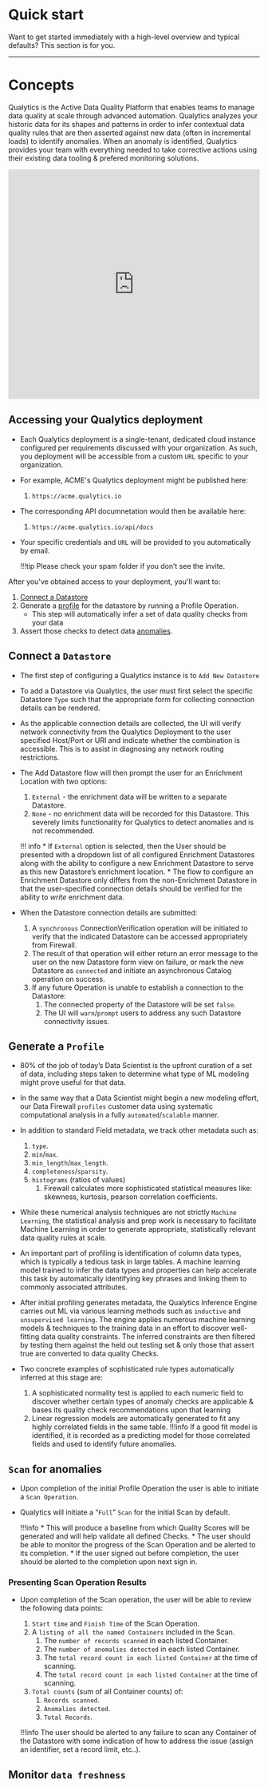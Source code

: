 # Quick start

Want to get started immediately with a high-level overview and typical defaults? This section is for you.

---

# Concepts
Qualytics is the Active Data Quality Platform that enables teams to manage data quality at scale through advanced automation. Qualytics analyzes your historic data for its shapes and patterns in order to infer contextual data quality rules that are then asserted against new data (often in incremental loads) to identify anomalies. When an anomaly is identified, Qualytics provides your team with everything needed to take corrective actions using their existing data tooling & prefered monitoring solutions.

<iframe width="100%" height="460" src="https://www.youtube.com/embed/Dxzt4LRibIE" title="YouTube video player" frameborder="0" allow="accelerometer; autoplay; clipboard-write; encrypted-media; gyroscope; picture-in-picture; web-share" allowfullscreen></iframe>

## Accessing your Qualytics deployment

* Each Qualytics deployment is a single-tenant, dedicated cloud instance configured per requirements discussed with your organization. As such, you deployment will be accessible from a custom `URL` specific to your organization.

* For example, ACME's Qualytics deployment might be published here:
    1. `https://acme.qualytics.io`

* The corresponding API documnetation would then be available here:
    1. `https://acme.qualytics.io/api/docs`

* Your specific credentials and `URL` will be provided to you automatically by email.

    !!!tip
        Please check your spam folder if you don’t see the invite.

After you've obtained access to your deployment, you'll want to:

1. [Connect a Datastore](/datastores/what-is-datastore)
2. Generate a [profile](/glossary#profile) for the datastore by running a Profile Operation.
    - This step will automatically infer a set of data quality checks from your data
4. Assert those checks to detect data [anomalies](/glossary#anomaly).


## Connect a `Datastore`

* The first step of configuring a Qualytics instance is to `Add New Datastore`

* To add a Datastore via Qualytics, the user must first select the specific Datastore `Type` such that the appropriate form for collecting connection details can be rendered.

* As the applicable connection details are collected, the UI will verify network connectivity from the Qualytics Deployment to the user specified Host/Port or URI and indicate whether the combination is accessible. This is to assist in diagnosing any network routing restrictions.

* The Add Datastore flow will then prompt the user for an Enrichment Location with two options:

    1. `External` - the enrichment data will be written to a separate Datastore.
    2. `None` - no enrichment data will be recorded for this Datastore. This severely limits functionality for Qualytics to detect anomalies and is not recommended.

    !!! info
        * If `External` option is selected, then the User should be presented with a dropdown list of all configured Enrichment Datastores along with the ability to configure a new Enrichment Datastore to serve as this new Datastore’s enrichment location. 
        * The flow to configure an Enrichment Datastore only differs from the non-Enrichment Datastore in that the user-specified connection details should be verified for the ability to _write_ enrichment data.

* When the Datastore connection details are submitted:
    1. A `synchronous` ConnectionVerification operation will be initiated to verify that the indicated Datastore can be accessed appropriately from Firewall. 
    2. The result of that operation will either return an error message to the user on the new Datastore form view on failure, or mark the new Datastore as `connected` and initiate an asynchronous Catalog operation on success.  
    3. If any future Operation is unable to establish a connection to the Datastore:
        1. The connected property of the Datastore will be set `false`.  
        2. The UI will `warn`/`prompt` users to address any such Datastore connectivity issues.


## Generate a `Profile`

* 80% of the job of today’s Data Scientist is the upfront curation of a set of data, including steps taken to determine what type of ML modeling might prove useful for that data.

* In the same way that a Data Scientist might begin a new modeling effort, our Data Firewall `profiles` customer data using systematic computational analysis in a fully `automated`/`scalable` manner.

* In addition to standard Field metadata, we track other metadata such as:
    1. `type`.
    2. `min`/`max`.
    3. `min_length`/`max_length`.
    4. `completeness`/`sparsity`.
    5. `histograms` (ratios of values)
        1. Firewall calculates more sophisticated statistical measures like: skewness, kurtosis, pearson correlation coefficients.

* While these numerical analysis techniques are not strictly `Machine Learning`, the statistical analysis and prep work is necessary to facilitate Machine Learning in order to generate appropriate, statistically relevant data quality rules at scale.

* An important part of profiling is identification of column data types, which is typically a tedious task in large tables. A machine learning model trained to infer the data types and properties can help accelerate this task by automatically identifying key phrases and linking them to commonly associated attributes.

* After initial profiling generates metadata, the Qualytics Inference Engine carries out ML via various learning methods such as `inductive` and `unsupervised learning`. The engine applies numerous machine learning models & techniques to the training data in an effort to discover well-fitting data quality constraints. The inferred constraints are then filtered by testing them against the held out testing set & only those that assert true are converted to data quality Checks.

* Two concrete examples of sophisticated rule types automatically inferred at this stage are:
    1. A sophisticated normality test is applied to each numeric field to discover whether certain types of anomaly checks are applicable & bases its quality check recommendations upon that learning
    2. Linear regression models are automatically generated to fit any highly correlated fields in the same table. 
    !!!info 
        If a good fit model is identified, it is recorded as a predicting model for those correlated fields and used to identify future anomalies.

## `Scan` for anomalies

* Upon completion of the initial Profile Operation the user is able to initiate a `Scan Operation`.

* Qualytics will initiate a “`Full`” `Scan` for the initial Scan by default.  

    !!!info
        * This will produce a baseline from which Quality Scores will be generated and will help validate all defined Checks. 
        * The user should be able to monitor the progress of the Scan Operation and be alerted to its completion. 
        * If the user signed out before completion, the user should be alerted to the completion upon next sign in.

### Presenting Scan Operation Results

* Upon completion of the Scan operation, the user will be able to review the following data points:

    1. `Start time` and `Finish Time` of the Scan Operation.
    2. A `listing of all the named Containers` included in the Scan.
        1. The `number of records scanned` in each listed Container.
        2. The `number of anomalies detected` in each listed Container.
        3. The `total record count in each listed Container` at the time of scanning.
        4. The `total record count in each listed Container` at the time of scanning.
    3. `Total counts` (sum of all Container counts) of:
        1. `Records scanned`.
        2. `Anomalies detected`.
        3. `Total Records`.

    !!!info
        The user should be alerted to any failure to scan any Container of the Datastore with some indication of how to address the issue (assign an identifier, set a record limit, etc..).


## Monitor `data freshness`
